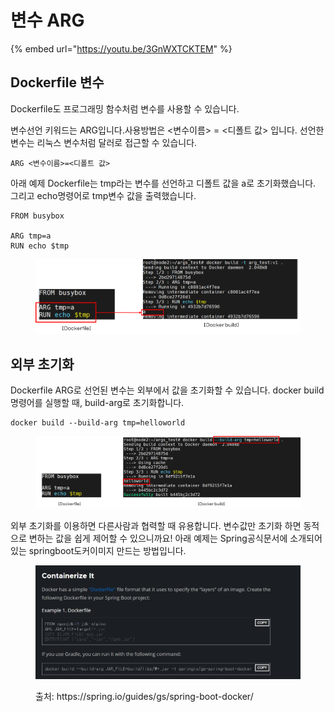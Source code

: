 # 변수 ARG

{% embed url="https://youtu.be/3GnWXTCKTEM" %}

## Dockerfile 변수

Dockerfile도 프로그래밍 함수처럼 변수를 사용할 수 있습니다.



변수선언 키워드는 ARG입니다.사용방법은 <변수이름> = <디폴트 값> 입니다. 선언한 변수는 리눅스 변수처럼 달러로 접근할 수 있습니다.

```docker
ARG <변수이름>=<디폴트 값>
```



아래 예제 Dockerfile는 tmp라는 변수를 선언하고 디폴트 값을 a로 초기화했습니다. 그리고 echo명령어로 tmp변수 값을 출력했습니다.

```docker
FROM busybox
 
ARG tmp=a
RUN echo $tmp
```

<figure><img src="../.gitbook/assets/image (4) (1).png" alt=""><figcaption></figcaption></figure>



## 외부 초기화

Dockerfile ARG로 선언된 변수는 외부에서 값을 초기화할 수 있습니다. docker build명령어를 실행할 때, build-arg로 초기화합니다.

```shell
docker build --build-arg tmp=helloworld
```

<figure><img src="../.gitbook/assets/image (27).png" alt=""><figcaption></figcaption></figure>



외부 초기화를 이용하면 다른사람과 협력할 때 유용합니다. 변수값만 초기화 하면 동적으로 변하는 값을 쉽게 제어할 수 있으니까요! 아래 예제는 Spring공식문서에 소개되어 있는 springboot도커이미지 만드는 방법입니다.

<figure><img src="../.gitbook/assets/image (9).png" alt=""><figcaption><p>출처: https://spring.io/guides/gs/spring-boot-docker/</p></figcaption></figure>
